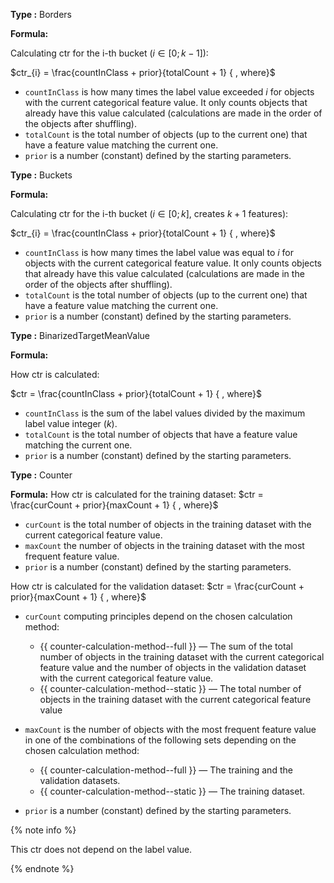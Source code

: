 **Type :** Borders

**Formula:**

Calculating ctr for the i-th bucket ($i\in[0; k-1]$):

$ctr_{i} = \frac{countInClass + prior}{totalCount + 1} { , where}$

- `countInClass` is how many times the label value exceeded $i$ for objects with the current categorical feature value. It only counts objects that already have this value calculated (calculations are made in the order of the objects after shuffling).
- `totalCount` is the total number of objects (up to the current one) that have a feature value matching the current one.
- `prior` is a number (constant) defined by the starting parameters.


**Type :** Buckets

**Formula:**

Calculating ctr for the i-th bucket ($i\in[0; k]$, creates $k+1$ features):

$ctr_{i} = \frac{countInClass + prior}{totalCount + 1} { , where}$

- `countInClass` is how many times the label value was equal to $i$ for objects with the current categorical feature value. It only counts objects that already have this value calculated (calculations are made in the order of the objects after shuffling).
- `totalCount` is the total number of objects (up to the current one) that have a feature value matching the current one.
- `prior` is a number (constant) defined by the starting parameters.


**Type :** BinarizedTargetMeanValue

**Formula:**

How ctr is calculated:

$ctr = \frac{countInClass + prior}{totalCount + 1} { , where}$

- `countInClass` is the sum of the label values divided by the maximum label value integer ($k$).
- `totalCount` is the total number of objects that have a feature value matching the current one.
- `prior` is a number (constant) defined by the starting parameters.


**Type :** Counter

**Formula:**
How ctr is calculated for the training dataset:
$ctr = \frac{curCount + prior}{maxCount + 1} { , where}$
- `curCount` is the total number of objects in the training dataset with the current categorical feature value.
- `maxCount` the number of objects in the training dataset with the most frequent feature value.
- `prior` is a number (constant) defined by the starting parameters.

How ctr is calculated for the validation dataset:
$ctr = \frac{curCount + prior}{maxCount + 1} { , where}$
- `curCount` computing principles depend on the chosen calculation method:
    - {{ counter-calculation-method--full }} — The sum of the total number of objects in the training dataset with the current categorical feature value and the number of objects in the validation dataset with the current categorical feature value.
    - {{ counter-calculation-method--static }} — The total number of objects in the training dataset with the current categorical feature value

- `maxCount` is the number of objects with the most frequent feature value in one of the combinations of the following sets depending on the chosen calculation method:
    - {{ counter-calculation-method--full }} — The training and the validation datasets.
    - {{ counter-calculation-method--static }} — The training dataset.

- `prior` is a number (constant) defined by the starting parameters.

{% note info %}

This ctr does not depend on the label value.

{% endnote %}
